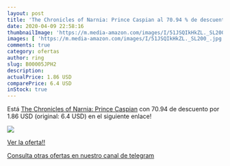 ```yaml
---
layout: post
title: 'The Chronicles of Narnia: Prince Caspian al 70.94 % de descuento'
date: 2020-04-09 22:58:16
thumbnailImage: 'https://m.media-amazon.com/images/I/51JSQIkHkZL._SL200_.jpg'
images: [ 'https://m.media-amazon.com/images/I/51JSQIkHkZL._SL200_.jpg' ]
comments: true
category: ofertas
author: ring
slug: B00005JPH2
description:
actualPrice: 1.86 USD
comparePrice: 6.4 USD
inStock: true
---
```


Está [The Chronicles of Narnia: Prince Caspian](https://www.amazon.com/dp/B00005JPH2/?tag=redken08-20) con 70.94 de descuento por 1.86 USD (original: 6.4 USD) en el siguiente enlace!

[![](https://m.media-amazon.com/images/I/51JSQIkHkZL._SL200_.jpg)](https://www.amazon.com/dp/B00005JPH2/?tag=redken08-20)

[Ver la oferta!!](https://www.amazon.com/dp/B00005JPH2/?tag=redken08-20)

[Consulta otras ofertas en nuestro canal de telegram](https://t.me/s/ofertas25)
